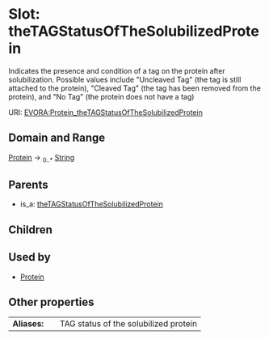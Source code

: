 
# Slot: theTAGStatusOfTheSolubilizedProtein

Indicates the presence and condition of a tag on the protein after solubilization. Possible values include "Uncleaved Tag" (the tag is still attached to the protein), "Cleaved Tag" (the tag has been removed from the protein), and "No Tag" (the protein does not have a tag)

URI: [EVORA:Protein_theTAGStatusOfTheSolubilizedProtein](https://evora-project.eu/Protein_theTAGStatusOfTheSolubilizedProtein)


## Domain and Range

[Protein](Protein.md) &#8594;  <sub>0..\*</sub> [String](types/String.md)

## Parents

 *  is_a: [theTAGStatusOfTheSolubilizedProtein](theTAGStatusOfTheSolubilizedProtein.md)

## Children


## Used by

 * [Protein](Protein.md)

## Other properties

|  |  |  |
| --- | --- | --- |
| **Aliases:** | | TAG status of the solubilized protein |